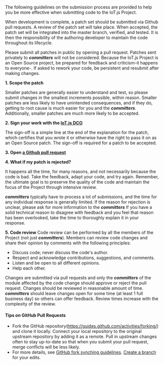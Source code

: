 The following guidelines on the submission process are provided to help you be more effective when submitting code to the IoT.js Project.

When development is complete, a patch set should be submitted via Github pull requests. A review of the patch set will take place. When accepted, the patch set will be integrated into the master branch, verified, and tested. It is then the responsibility of the authoring developer to maintain the code throughout its lifecycle.

Please submit all patches in public by opening a pull request. Patches sent privately to **_committers_** will not be considered. Because the IoT.js Project is an Open Source project, be prepared for feedback and criticism-it happens to everyone-. If asked to rework your code, be persistent and resubmit after making changes.

**1. Scope the patch**

Smaller patches are generally easier to understand and test, so please submit changes in the smallest increments possible, within reason. Smaller patches are less likely to have unintended consequences, and if they do, getting to root cause is much easier for you and the **_committers_**. Additionally, smaller patches are much more likely to be accepted.

**2. Sign your work with the [IoT.js DCO](https://github.com/Samsung/IoT.js/wiki/IoT.js-Developer's-Certificate-of-Origin-1.0)**

The sign-off is a simple line at the end of the explanation for the patch, which certifies that you wrote it or otherwise have the right to pass it on as an Open Source patch. The  sign-off is required for a patch to be accepted.

**3. Open [a Github pull request](https://guides.github.com/activities/hello-world/#pr)**

**4. What if my patch is rejected?**

It happens all the time, for many reasons, and not necessarily because the code is bad. Take the feedback, adapt your code, and try again. Remember, the ultimate goal is to preserve the quality of the code and maintain the focus of the Project through intensive review.

**_committers_** typically have to process a lot of submissions, and the time for any individual response is generally limited. If the reason for rejection is unclear, please ask for more information to the **_committers_**
If you have a solid technical reason to disagree with feedback and you feel that reason has been overlooked, take the time to thoroughly explain it in your response.

**5. Code review**
Code review can be performed by all the members of the Project (not just **_committers_**). Members can review code changes and share their opinion by comments with the following principles:
* Discuss code; never discuss the code's author.
* Respect and acknowledge contributions, suggestions, and comments.
* Listen and be open to all different opinions.
* Help each other.

Changes are submitted via pull requests and only the **_committers_** of the module affected by the code change should approve or reject the pull request.
Changes should be reviewed in reasonable amount of time. **_committers_** should leave changes open for some time (at least 1 full business day) so others can offer feedback. Review times increase with the complexity of the review.

#### Tips on GitHub Pull Requests
* Fork the GitHub repository(https://guides.github.com/activities/forking/) and clone it locally.
Connect your local repository to the original upstream repository by adding it as a remote.
Pull in upstream changes often to stay up-to-date so that when you submit your pull request, merge conflicts will be less likely.
* For more details, see [GitHub fork synching guidelines](https://help.github.com/articles/syncing-a-fork/).
[Create a branch](https://guides.github.com/introduction/flow/) for your edits.